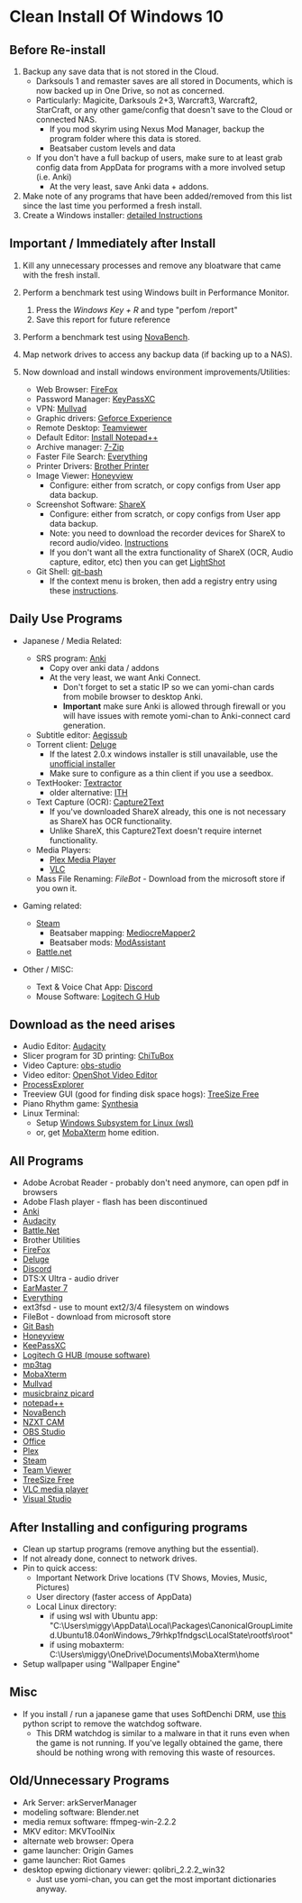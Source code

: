 # Clean Install Of Windows 10

## Before Re-install

1. Backup any save data that is not stored in the Cloud.
    - Darksouls 1 and remaster saves are all stored in Documents, which is now backed up in One Drive, so not as concerned.
    - Particularly: Magicite, Darksouls 2+3, Warcraft3, Warcraft2, StarCraft, or any other game/config that doesn't save to the Cloud or connected NAS.
	    - If you mod skyrim using Nexus Mod Manager, backup the program folder where this data is stored.
	    - Beatsaber custom levels and data
    - If you don't have a full backup of users, make sure to at least grab config data from AppData for programs with a more involved setup (i.e. Anki)
	    - At the very least, save Anki data + addons.
2. Make note of any programs that have been added/removed from this list since the last time you performed a fresh install.
3. Create a Windows installer: [detailed Instructions](https://www.microsoft.com/en-us/software-download/windows10?d2784474-fdb0-4e9d-9e47-5e88c0e053ec=True)
 
## Important / Immediately after Install

1. Kill any unnecessary processes and remove any bloatware that came with the fresh install.
2. Perform a benchmark test using Windows built in Performance Monitor.
    1. Press the *Windows Key + R* and type "perfom /report"
    2. Save this report for future reference
3. Perform a benchmark test using [NovaBench](https://novabench.com/files/novabench.msi).
3. Map network drives to access any backup data (if backing up to a NAS).
4. Now download and install windows environment improvements/Utilities:

    - Web Browser: [FireFox]('https://download.mozilla.org/?product=firefox-latest&os=win64&lang=en-US')
	- Password Manager: [KeyPassXC](https://keepassxc.org/download/#windows)
    - VPN: [Mullvad](https://mullvad.net/en/download/)
	- Graphic drivers: [Geforce Experience](https://www.nvidia.com/en-us/geforce/geforce-experience/)
    - Remote Desktop: [Teamviewer](https://www.teamviewer.com/en/teamviewer-automatic-download/)
    - Default Editor: [Install Notepad++](https://notepad-plus-plus.org/)
    - Archive manager: [7-Zip](https://www.7-zip.org/)
    - Faster File Search: [Everything](https://www.voidtools.com/)
    - Printer Drivers: [Brother Printer](https://www.brother-usa.com/home/printers-fax)
    - Image Viewer: [Honeyview](https://www.bandisoft.com/honeyview/)
        - Configure: either from scratch, or copy configs from User app data backup.
    - Screenshot Software: [ShareX](https://getsharex.com/)
        - Configure: either from scratch, or copy configs from User app data backup.
		- Note: you need to download the recorder devices for ShareX to record audio/video. [Instructions](https://sublimelms.com/docs/Video-App-Guide/Video%20App/How_to_record_screen_with_voice_using_Sharex_.html)
		- If you don't want all the extra functionality of ShareX (OCR, Audio capture, editor, etc) then you can get [LightShot](https://app.prntscr.com/en/index.html)
    - Git Shell: [git-bash](https://git-scm.com/downloads)
        - If the context menu is broken, then add a registry entry using these [instructions](https://stackoverflow.com/a/44019893).
	
 
 ## Daily Use Programs

- Japanese / Media Related:

    - SRS program: [Anki](https://apps.ankiweb.net/)
	    - Copy over anki data / addons
		- At the very least, we want Anki Connect.
		    - Don't forget to set a static IP so we can yomi-chan cards from mobile browser to desktop Anki.
			- **Important** make sure Anki is allowed through firewall or you will have issues with remote yomi-chan to Anki-connect card generation.
	- Subtitle editor: [Aegissub](http://www.aegisub.org/)
	- Torrent client: [Deluge](https://dev.deluge-torrent.org/wiki/Download)
	    - If the latest 2.0.x windows installer is still unavailable, use the [unofficial installer](https://forum.deluge-torrent.org/viewtopic.php?t=55776)
		- Make sure to configure as a thin client if you use a seedbox.
	- TextHooker: [Textractor](https://github.com/Artikash/Textractor)
	    - older alternative: [ITH](https://github.com/Erikhht/interactive-text-hooker/releases)
	- Text Capture (OCR): [Capture2Text](http://capture2text.sourceforge.net/)
	    - If you've downloaded ShareX already, this one is not necessary as ShareX has OCR functionality.
		- Unlike ShareX, this Capture2Text doesn't require internet functionality.
	- Media Players:
        - [Plex Media Player](https://www.plex.tv/media-server-downloads/#plex-app)
		- [VLC](https://www.videolan.org/vlc/)
	- Mass File Renaming: *FileBot* - Download from the microsoft store if you own it.
	
- Gaming related:

    - [Steam](https://store.steampowered.com/)
	    - Beatsaber mapping: [MediocreMapper2](https://bsmg.wiki/mapping/mediocre-map-assistant.html)
		- Beatsaber mods: [ModAssistant](https://github.com/Assistant/ModAssistant#Usage)
	- [Battle.net](https://www.blizzard.com/en-us/apps/battle.net/desktop)

- Other / MISC:

	- Text & Voice Chat App: [Discord](https://discord.com/)
	- Mouse Software: [Logitech G Hub](https://www.logitechg.com/en-us/innovation/g-hub.html)
	
	
## Download as the need arises

- Audio Editor: [Audacity](https://www.audacityteam.org/)
- Slicer program for 3D printing: [ChiTuBox](https://www.chitubox.com/en/download/chitubox-free)
- Video Capture: [obs-studio](https://obsproject.com/)
- Video editor: [OpenShot Video Editor](https://www.openshot.org/)
- [ProcessExplorer](https://docs.microsoft.com/en-us/sysinternals/downloads/process-explorer)
- Treeview GUI (good for finding disk space hogs): [TreeSize Free](https://www.jam-software.com/treesize_free)
- Piano Rhythm game: [Synthesia](https://synthesiagame.com/)
- Linux Terminal:
    - Setup [Windows Subsystem for Linux (wsl)](https://docs.microsoft.com/en-us/windows/wsl/install-win10)
	- or, get [MobaXterm](https://mobaxterm.mobatek.net/download.html) home edition.

## All Programs
- Adobe Acrobat Reader - probably don't need anymore, can open pdf in browsers
- Adobe Flash player - flash has been discontinued
- [Anki](https://apps.ankiweb.net/)
- [Audacity](https://www.audacityteam.org/)
- [Battle.Net](https://www.blizzard.com/download/confirmation?product=bnetdesk)
- Brother Utilities
- [FireFox](https://download.mozilla.org/?product=firefox-latest&os=win64&lang=en-US)
- [Deluge](https://ftp-osl.osuosl.org/pub/deluge/windows/)
- [Discord](https://discord.com/api/downloads/distributions/app/installers/latest?channel=stable&platform=win&arch=x86)
- DTS:X Ultra - audio driver
- [EarMaster 7](https://www.earmaster.com/downloads/free-versions.html)
- [Everything](https://www.voidtools.com/)
- ext3fsd - use to mount ext2/3/4 filesystem on windows
- FileBot - download from microsoft store
- [Git Bash](https://git-scm.com/download/win)
- [Honeyview](https://www.bandisoft.com/honeyview/dl.php?web)
- [KeePassXC](https://keepassxc.org/download/#windows)
- [Logitech G HUB (mouse software)](https://download01.logi.com/web/ftp/pub/techsupport/gaming/lghub_installer.exe)
- [mp3tag](https://www.mp3tag.de/en/dodownload64.html)
- [MobaXterm](https://mobaxterm.mobatek.net/download-home-edition.html)
- [Mullvad](https://mullvad.net/download/app/exe/latest/)
- [musicbrainz picard](https://picard.musicbrainz.org/)
- [notepad++](https://notepad-plus-plus.org/downloads/)
- [NovaBench](https://novabench.com/files/novabench.msi)
- [NZXT CAM](https://nzxt-app.nzxt.com/NZXT-CAM-Setup.exe)
- [OBS Studio](https://obsproject.com/)
- [Office](https://www.microsoft.com/en-us/microsoft-365/p/microsoft-365-family/cfq7ttc0k5dm?icid=mscom_marcom_dlc&activetab=pivot:overviewtab)
- [Plex](https://www.plex.tv/media-server-downloads/#plex-app)
- [Steam](https://cdn.cloudflare.steamstatic.com/client/installer/SteamSetup.exe)
- [Team Viewer](https://download.teamviewer.com/download/TeamViewer_Setup_x64.exe)
- [TreeSize Free](https://customers.jam-software.de/downloadTrial.php?language=EN&article_no=80&ca=1)
- [VLC media player](https://www.videolan.org/vlc/)
- [Visual Studio](https://visualstudio.microsoft.com/)

## After Installing and configuring programs

- Clean up startup programs (remove anything but the essential).
- If not already done, connect to network drives.
- Pin to quick access:
    - Important Network Drive locations (TV Shows, Movies, Music, Pictures)
	- User directory (faster access of AppData)
	- Local Linux directory:
	     - if using wsl with Ubuntu app: "C:\Users\miggy\AppData\Local\Packages\CanonicalGroupLimited.Ubuntu18.04onWindows_79rhkp1fndgsc\LocalState\rootfs\root"
         - if using mobaxterm: C:\Users\miggy\OneDrive\Documents\MobaXterm\home
- Setup wallpaper using "Wallpaper Engine"

## Misc

- If you install / run a japanese game that uses SoftDenchi DRM, use [this](https://pastebin.com/wKJuWdVL) python script to remove the watchdog software.
    - This DRM watchdog is similar to a malware in that it runs even when the game is not running. If you've legally obtained the game, there should be nothing wrong with removing this waste of resources.

## Old/Unnecessary Programs

- Ark Server: arkServerManager
- modeling software: Blender.net
- media remux software: ffmpeg-win-2.2.2 
- MKV editor: MKVToolNix 
- alternate web browser: Opera
- game launcher: Origin Games 
- game launcher: Riot Games 
- desktop epwing dictionary viewer: qolibri_2.2.2_win32
	- Just use yomi-chan, you can get the most important dictionaries anyway.
	
